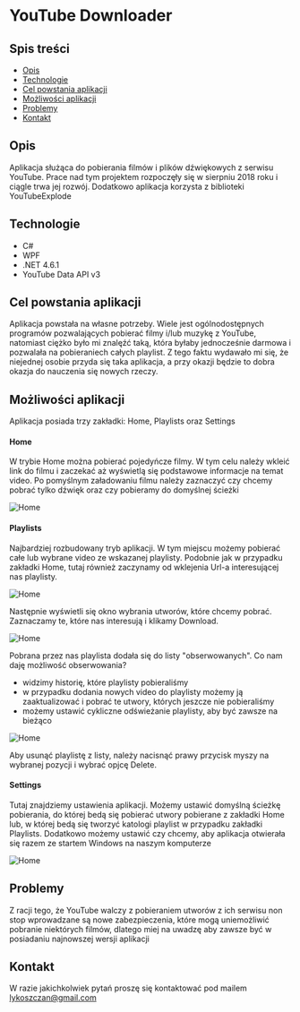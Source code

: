 # YouTube Downloader

## Spis treści
* [Opis](#opis)
* [Technologie](#technologie)
* [Cel powstania aplikacji](#cel-powstania-aplikacji)
* [Możliwości aplikacji](#możliwości-aplikacji)
* [Problemy](#problemy)
* [Kontakt](#kontakt)

## Opis
Aplikacja służąca do pobierania filmów i plików dźwiękowych z serwisu YouTube. Prace nad tym projektem rozpoczęły się w sierpniu 2018 roku i ciągle trwa jej rozwój. Dodatkowo aplikacja korzysta z biblioteki YouTubeExplode

## Technologie
* C#
* WPF
* .NET 4.6.1
* YouTube Data API v3

## Cel powstania aplikacji
Aplikacja powstała na własne potrzeby. Wiele jest ogólnodostępnych programów pozwalających pobierać filmy i/lub muzykę z YouTube, natomiast ciężko było mi znalęźć taką, która byłaby jednocześnie darmowa i pozwalała na pobieraniech całych playlist. Z tego faktu wydawało mi się, że niejednej osobie przyda się taka aplikacja, a przy okazji będzie to dobra okazja do nauczenia się nowych rzeczy.

## Możliwości aplikacji
<p>Aplikacja posiada trzy zakładki: Home, Playlists oraz Settings</p>

#### Home
W trybie Home można pobierać pojedyńcze filmy. W tym celu należy wkleić link do filmu i zaczekać aż wyświetlą się podstawowe informacje na temat video. Po pomyślnym załadowaniu filmu należy zaznaczyć czy chcemy pobrać tylko dźwięk oraz czy pobieramy do domyślnej ścieżki

![Home](https://github.com/lykoszczan/YouTube-Downloader-v2/blob/master/YD%20v2/screenshots/home.png?raw=true)

#### Playlists
Najbardziej rozbudowany tryb aplikacji. W tym miejscu możemy pobierać całe lub wybrane video ze wskazanej playlisty. Podobnie jak w przypadku zakładki Home, tutaj również zaczynamy od wklejenia Url-a interesującej nas playlisty.

![Home](https://github.com/lykoszczan/YouTube-Downloader-v2/blob/master/YD%20v2/screenshots/any.png?raw=true)

Następnie wyświetli się okno wybrania utworów, które chcemy pobrać. Zaznaczamy te, które nas interesują i klikamy Download.

![Home](https://github.com/lykoszczan/YouTube-Downloader-v2/blob/master/YD%20v2/screenshots/selectsongs.png?raw=true)

Pobrana przez nas playlista dodała się do listy "obserwowanych". Co nam daję możliwość obserwowania? <br>
* widzimy historię, które playlisty pobieraliśmy
* w przypadku dodania nowych video do playlisty możemy ją zaaktualizować i pobrać te utwory, których jeszcze nie pobieraliśmy
* możemy ustawić cykliczne odświeżanie playlisty, aby być zawsze na bieżąco

![Home](https://github.com/lykoszczan/YouTube-Downloader-v2/blob/master/YD%20v2/screenshots/playlistitem.png?raw=true)

<p>Aby usunąć playlistę z listy, należy nacisnąć prawy przycisk myszy na wybranej pozycji i wybrać opjcę Delete.</p>

#### Settings
Tutaj znajdziemy ustawienia aplikacji. Możemy ustawić domyślną ścieżkę pobierania, do której bedą się pobierać utwory pobierane z zakładki Home lub, w której bedą się tworzyć katologi playlist w przypadku zakładki Playlists. Dodatkowo możemy ustawić czy chcemy, aby aplikacja otwierała się razem ze startem Windows na naszym komputerze

![Home](https://github.com/lykoszczan/YouTube-Downloader-v2/blob/master/YD%20v2/screenshots/settings.png?raw=true)


## Problemy
<p>Z racji tego, że YouTube walczy z pobieraniem utworów z ich serwisu non stop wprowadzane są nowe zabezpieczenia, które mogą uniemożliwić pobranie niektórych filmów, dlatego miej na uwadzę aby zawsze być w posiadaniu najnowszej wersji aplikacji</p>

## Kontakt
<p> W razie jakichkolwiek pytań proszę się kontaktować pod mailem <a href="mailto: lykoszczan@gmail.com">lykoszczan@gmail.com</a></p>
